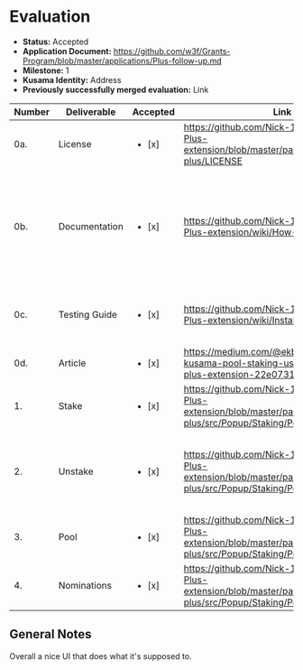 # Evaluation

- **Status:** Accepted
- **Application Document:** https://github.com/w3f/Grants-Program/blob/master/applications/Plus-follow-up.md
- **Milestone:** 1
- **Kusama Identity:** Address
- **Previously successfully merged evaluation:** Link

| Number | Deliverable   | Accepted               | Link                                                                                                                               | Evaluation Notes                                                                                                                                                             |
| ------ | ------------- | ---------------------- | ---------------------------------------------------------------------------------------------------------------------------------- | ---------------------------------------------------------------------------------------------------------------------------------------------------------------------------- |
| 0a.    | License       | <ul><li>[x] </li></ul> | https://github.com/Nick-1979/polkadot-Js-Plus-extension/blob/master/packages/extension-plus/LICENSE                                | Apache 2.0                                                                                                                                                                   |
| 0b.    | Documentation | <ul><li>[x] </li></ul> | https://github.com/Nick-1979/polkadot-Js-Plus-extension/wiki/How-To's                                                              | The wiki is great for guiding users on how to use the extension. Inline documentation is ok, albeit a bit sparse, with a line or two describing the component on every file. |
| 0c.    | Testing Guide | <ul><li>[x] </li></ul> | https://github.com/Nick-1979/polkadot-Js-Plus-extension/wiki/Installation                                                          | Coverage is good, at least for the components added in this delivery.                                                                                                        |
| 0d.    | Article       | <ul><li>[x] </li></ul> | https://medium.com/@ekbatanifard/polkadot-kusama-pool-staking-using-polkadot-js-plus-extension-22e0731b2de6                        |                                                                                                                                                                              |
| 1.     | Stake         | <ul><li>[x] </li></ul> | https://github.com/Nick-1979/polkadot-Js-Plus-extension/blob/master/packages/extension-plus/src/Popup/Staking/Pool/Stake.tsx       | Works                                                                                                                                                                        |
| 2.     | Unstake       | <ul><li>[x] </li></ul> | https://github.com/Nick-1979/polkadot-Js-Plus-extension/blob/master/packages/extension-plus/src/Popup/Staking/Pool/Unstake.tsx     | Works. Unbonding/leaving a pool was a bit unclear at first, but instructions have been added to the wiki upon request                                                        |
| 3.     | Pool          | <ul><li>[x] </li></ul> | https://github.com/Nick-1979/polkadot-Js-Plus-extension/blob/master/packages/extension-plus/src/Popup/Staking/Pool/PoolTab.tsx     | Works                                                                                                                                                                        |
| 4.     | Nominations   | <ul><li>[x] </li></ul> | https://github.com/Nick-1979/polkadot-Js-Plus-extension/blob/master/packages/extension-plus/src/Popup/Staking/Pool/Nominations.tsx | Works                                                                                                                                                                        |

## General Notes

Overall a nice UI that does what it's supposed to.
